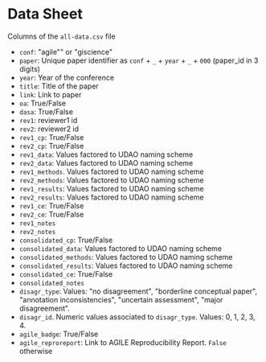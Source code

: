 # Data Sheet

Columns of the `all-data.csv` file

 - `conf`: "agile"" or "giscience"
 - `paper`: Unique paper identifier as `conf` + `_` + `year` + `_` + `000` (paper_id in 3 digits)
 - `year`: Year of the conference
 - `title`: Title of the paper
 - `link`: Link to paper
 - `oa`: True/False
 - `dasa`: True/False
 - `rev1`: reviewer1 id
 - `rev2`: reviewer2 id
 - `rev1_cp`: True/False
 - `rev2_cp`: True/False
 - `rev1_data`: Values factored to UDAO naming scheme
 - `rev2_data`: Values factored to UDAO naming scheme
 - `rev1_methods`. Values factored to UDAO naming scheme
 - `rev2_methods`: Values factored to UDAO naming scheme
 - `rev1_results`: Values factored to UDAO naming scheme
 - `rev2_results`: Values factored to UDAO naming scheme
 - `rev1_ce`: True/False
 - `rev2_ce`: True/False
 - `rev1_notes`
 - `rev2_notes`
 - `consolidated_cp`: True/False
 - `consolidated_data`: Values factored to UDAO naming scheme
 - `consolidated_methods`: Values factored to UDAO naming scheme
 - `consolidated_results`: Values factored to UDAO naming scheme
 - `consolidated_ce`: True/False
 - `consolidated_notes`
 - `disagr_type`: Values: "no disagreement", "borderline conceptual paper", "annotation inconsistencies", "uncertain assessment", "major disagreement".
 - `disagr_id`. Numeric values associated to `disagr_type`. Values: 0, 1, 2, 3, 4. 
 - `agile_badge`: True/False
 - `agile_reproreport`: Link to AGILE Reproducibility Report. `False` otherwise
